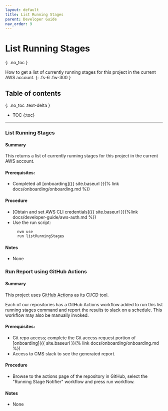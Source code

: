 ```yaml
---
layout: default
title: List Running Stages
parent: Developer Guide
nav_order: 9
---
```


# List Running Stages
{: .no_toc }

How to get a list of currently running stages for this project in the current AWS account.
{: .fs-6 .fw-300 }

## Table of contents
{: .no_toc .text-delta }

- TOC
{:toc}

---

### List Running Stages

#### Summary
This returns a list of currently running stages for this project in the current AWS account.

#### Prerequisites:
- Completed all [onboarding]({{ site.baseurl }}{% link docs/onboarding/onboarding.md %})

#### Procedure
- [Obtain and set AWS CLI credentials]({{ site.baseurl }}{%link docs/developer-guide/aws-auth.md %})
- Use the run script:
  ```bash
    nvm use
    run listRunningStages
  ```

#### Notes
- None

### Run Report using GitHub Actions

#### Summary
This project uses [GitHub Actions](https://github.com/features/actions) as its CI/CD tool.

Each of our repositories has a GitHub Actions workflow added to run this list running stages command and report the results to slack on a schedule.  This workflow may also be manually invoked.

#### Prerequisites:
- Git repo access; complete the Git access request portion of [onboarding]({{ site.baseurl }}{% link docs/onboarding/onboarding.md %})
- Access to CMS slack to see the generated report.

#### Procedure
- Browse to the actions page of the repository in GitHub, select the "Running Stage Notifier" workflow and press run workflow.

#### Notes
- None
